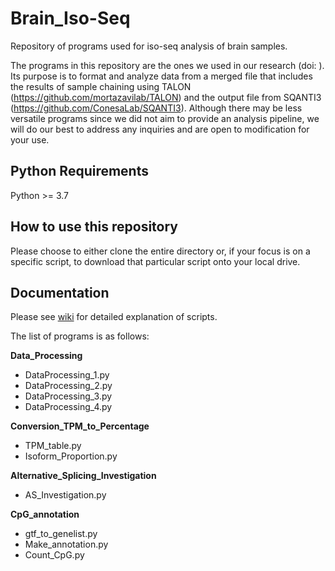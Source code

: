 # Brain_Iso-Seq
Repository of programs used for iso-seq analysis of brain samples.

The programs in this repository are the ones we used in our research (doi: ). Its purpose is to format and analyze data from a merged file that includes the results of sample chaining using TALON (https://github.com/mortazavilab/TALON) and the output file from SQANTI3 (https://github.com/ConesaLab/SQANTI3). Although there may be less versatile programs since we did not aim to provide an analysis pipeline, we will do our best to address any inquiries and are open to modification for your use.

## Python Requirements
Python >= 3.7

## How to use this repository
Please choose to either clone the entire directory or, if your focus is on a specific script, to download that particular script onto your local drive.

## Documentation
Please see [wiki](https://github.com/mihshimada/Brain_Iso-Seq/wiki) for detailed explanation of scripts.

The list of programs is as follows:

**Data_Processing**
* DataProcessing_1.py
* DataProcessing_2.py
* DataProcessing_3.py
* DataProcessing_4.py

**Conversion_TPM_to_Percentage**
* TPM_table.py
* Isoform_Proportion.py

**Alternative_Splicing_Investigation**
* AS_Investigation.py

**CpG_annotation**
* gtf_to_genelist.py
* Make_annotation.py
* Count_CpG.py



